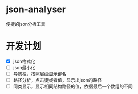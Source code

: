 # json-analyser
便捷的json分析工具
# 开发计划
- [x] json格式化
- [ ] json最小化
- [ ] 导航栏，按照层级显示键名
- [ ] 路径分析，点击键或者值，显示出json的路径
- [ ] 同类显示，显示相同结构路径的值，依据最后一个数组的不同
